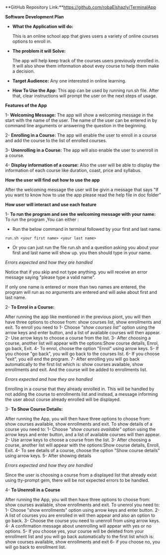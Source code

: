 **GitHub Repository Link:**https://github.com/robaElshazly/TerminalApp

**Software Development Plan**

- **What the Application will do:**

  This is an online school app that gives users a variety of online courses options to enroll in.
- **The problem it will Solve:**

  The app will help keep track of the courses users previously enrolled in.
  It will also show them information about evey course to help them make a decision.
- **Target Audience:**
Any one interested in online learning.
- **How To Use the App:**
This app can be used by running run.sh file. After that, clear instructions will prompt the user on the next steps of usage. 

**Features of the App**

1- **Welcoming Message:** The app will show a welcoming message in the start with the name of the user. The name of the user can be entered in by command line arguments or answering the question in the beginning.

2- **Enrolling in a Course:** The app will enable the user to enroll in a course and add the course to the list of enrolled courses.

3- **Unenrolling in a Course:** The app will also enable the user to unenroll in a course.

4- **Display information of a course:** Also the user will be able to display the information of each course like duration, coast, price and syllabus.


**How the user will find out how to use the app**

After the welcoming message the user will be givin a message that says "If you want to know how to use the app please read the help file in doc folder"

**How user will interact and use each feature**


1- **To run the program and see the welcoming message with your name:**
To run the program ,You can either :
- Run the below command in terminal followed by your first and last name.
```
run.sh <your first name> <your last name>
```
- Or you can just run the file run.sh and a question asking you about your first and last name will show up. you then should type in your name.

*Errors expected and how they are handled*

Notice that if you skip and not type anything. you will receive an error message saying "please type a valid name".

If only one name is entered or more than two names are entered, the program will run as no arguments are entered and will aske about first and last name. 


2- **To Enrol in a Course:**

After running the app like mentioned in the previous piont, you will then have three options to choose from: show courses list, show enrollments and exit. 
To enroll you need to 
1- Choose *"show courses list"* option using the arrow keys and enter button, and a list of available courses will then appear.
2- Use arrow keys to choose a course from the list.
3- After choosing a course, another list will appear with the options:Show course details, Enrol, go back, Exit.
4- To enrol, choose the option "Enrol" using arrow keys.
5- If you choose "go back", you will go back to the courses list.
6- If you choose "exit", you eill end the program.
7- After enrolling you will go back automatically to the first list which is:  show courses available, show enrollments and exit. And the course will be added to enrollments list.

*Errors expected and how they are handled*

Enrolling in a course that they already enrolled in. This will be handled by not adding the course to enrollments list and instead, a message informing the user about course already enrolled will be displayed.

3- **To Show Course Details:**

After running the App, you will then have three options to choose from: show courses available, show enrollments and exit. To show details of a course you need to: 
1- Choose *"show courses available"* option using the arrow keys and enter button, and a list of available courses will then appear.
2- Use arrow keys to choose a course from the list.
3- After choosing a course, another list will appear with the options:Show course details, Enroll, Exit.
4- To see details of a course, choose the option "Show course details" using arrow keys.
5- After showing details 

*Errors expected and how they are handled*

Since the user is choosing a course from a displayed list that already exist using tty-prompt gem, there will be not expected errors to be handled.

4- **To Unenroll in a Course**

After running the App, you will then have three options to choose from: show courses available, show enrollments and exit. To unenrol you need to:
1- Choose "show enrollments" option using arrow keys and enter button.
2- A list of courses you are enrolled in will then appear and also an option to go back.
3- Choose the course you need to unenroll from using arrow keys.
4- A confirmation message about unenrolling will appear with yes or no options.
5- If you choose yes, your course will be deleted from your enrollment list and  you will go back automatically to the first list which is:  show courses available, show enrollments and exit
6- if you choose no, you will go back to enrollment list.
